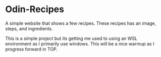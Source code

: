 # Odin-Recipes

A simple website that shows a few recipes. These recipes has an image, steps, and ingredients.

This is a simple project but its getting me used to using an WSL environment as I primarily use windows. This will be a nice warmup as I progress forward in TOP.

